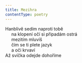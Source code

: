 ```yaml
---
title: Mezihra
contentType: poetry
---
```


<section>

Hanblivě sedím naproti tobě  
     na klopení očí si připadám ostrá  
     mezitím mluvíš  
     čím se ti plete jazyk  
     a oči krvaví  
Až svíčka odejde dohoříme

</section>
